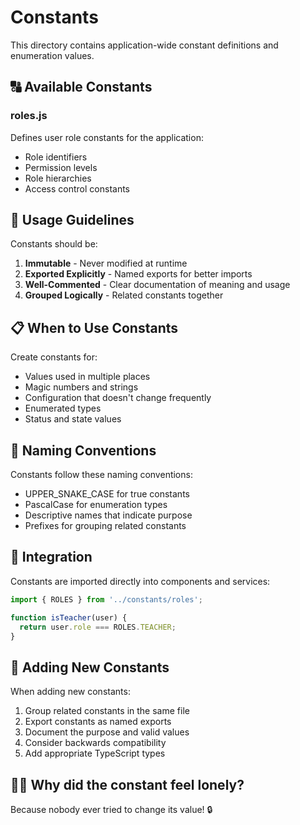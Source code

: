 # Constants

This directory contains application-wide constant definitions and enumeration values.

## 🔠 Available Constants

### roles.js
Defines user role constants for the application:
- Role identifiers
- Permission levels
- Role hierarchies
- Access control constants

## 🔄 Usage Guidelines

Constants should be:
1. **Immutable** - Never modified at runtime
2. **Exported Explicitly** - Named exports for better imports
3. **Well-Commented** - Clear documentation of meaning and usage
4. **Grouped Logically** - Related constants together

## 📋 When to Use Constants

Create constants for:
- Values used in multiple places
- Magic numbers and strings
- Configuration that doesn't change frequently
- Enumerated types
- Status and state values

## 🔢 Naming Conventions

Constants follow these naming conventions:
- UPPER_SNAKE_CASE for true constants
- PascalCase for enumeration types
- Descriptive names that indicate purpose
- Prefixes for grouping related constants

## 🧩 Integration

Constants are imported directly into components and services:

```javascript
import { ROLES } from '../constants/roles';

function isTeacher(user) {
  return user.role === ROLES.TEACHER;
}
```

## 🔄 Adding New Constants

When adding new constants:
1. Group related constants in the same file
2. Export constants as named exports
3. Document the purpose and valid values
4. Consider backwards compatibility
5. Add appropriate TypeScript types

## 👨‍💻 Why did the constant feel lonely?

Because nobody ever tried to change its value! 🔒 